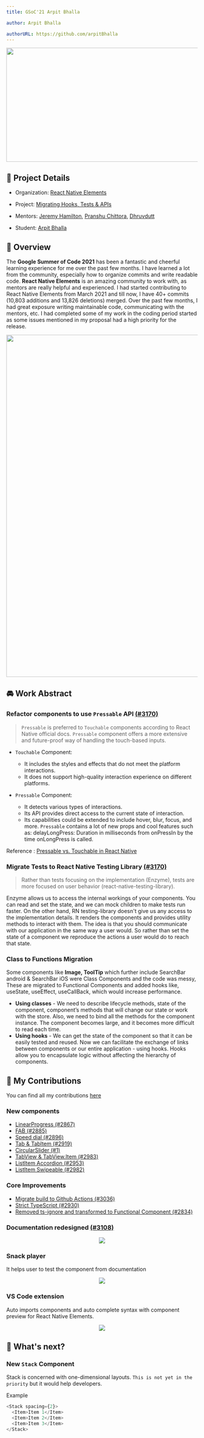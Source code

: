 ```yaml
---
title: GSoC'21 Arpit Bhalla

author: Arpit Bhalla

authorURL: https://github.com/arpitBhalla
---
```


<div align='center'>
<img src='https://raw.githubusercontent.com/arpitBhalla/google-summer-of-code/master/assets//header.png' width='900' height='300'/>
</div>

## 📑 Project Details

- Organization: [React Native Elements](https://github.com/react-native-elements)

- Project: [Migrating Hooks, Tests & APIs](https://summerofcode.withgoogle.com/projects/#5514659471294464)

- Mentors: [Jeremy Hamilton](https://github.com/flyingcircle), [Pranshu Chittora](https://github.com/pranshuchittora), [Dhruvdutt](https://github.com/dhruvdutt)

- Student: [Arpit Bhalla](https://github.com/arpitBhalla)

## 🚀 Overview

The **Google Summer of Code 2021** has been a fantastic and cheerful learning experience for me over the past few months. I have learned a lot from the community, especially how to organize commits and write readable code. **React Native Elements** is an amazing community to work with, as mentors are really helpful and experienced. I had started contributing to React Native Elements from March 2021 and till now, I have 40+ commits (10,803 additions and 13,826 deletions) merged. Over the past few months, I had great exposure writing maintainable code, communicating with the mentors, etc. I had completed some of my work in the coding period started as some issues mentioned in my proposal had a high priority for the release.

<div align='center'>
<img src='https://raw.githubusercontent.com/arpitBhalla/google-summer-of-code/master/assets//contri.png' width='900' />
</div>

## 🚘 Work Abstract

### Refactor components to use `Pressable` API [(#3170)](https://github.com/react-native-elements/react-native-elements/pull/3170)

> `Pressable` is preferred to `Touchable` components according to React Native official docs. `Pressable` component offers a more extensive and future-proof way of handling the touch-based inputs.

- `Touchable` Component:

  - It includes the styles and effects that do not meet the platform interactions.
  - It does not support high-quality interaction experience on different platforms.

- `Pressable` Component:

  - It detects various types of interactions.
  - Its API provides direct access to the current state of interaction.
  - Its capabilities could be extended to include hover, blur, focus, and more.
    `Pressable` contains a lot of new props and cool features such as:
    delayLongPress: Duration in milliseconds from onPressIn by the time onLongPress is called.

Reference : [Pressable vs. Touchable in React Native](https://medium.com/@mahyarmohammadi/react-native-pressable-vs-touchable-5fec6b332f15)

### Migrate Tests to React Native Testing Library [(#3170)](https://github.com/react-native-elements/react-native-elements/pull/3170)

> Rather than tests focusing on the implementation (Enzyme), tests are more focused on user behavior (react-native-testing-library).

Enzyme allows us to access the internal workings of your components. You can read and set the state, and we can mock children to make tests run faster. On the other hand, RN testing-library doesn't give us any access to the implementation details. It renders the components and provides utility methods to interact with them. The idea is that you should communicate with our application in the same way a user would. So rather than set the state of a component we reproduce the actions a user would do to reach that state.

### Class to Functions Migration

Some components like **Image, ToolTip** which further include SearchBar android & SearchBar iOS were Class Components and the code was messy, These are migrated to Functional Components and added hooks like, useState, useEffect, useCallBack, which would increase performance.

- **Using classes** - We need to describe lifecycle methods, state of the component, component’s methods that will change our state or work with the store. Also, we need to bind all the methods for the component instance. The component becomes large, and it becomes more difficult to read each time.
- **Using hooks** - We can get the state of the component so that it can be easily tested and reused. Now we can facilitate the exchange of links between components or our entire application - using hooks. Hooks allow you to encapsulate logic without affecting the hierarchy of components.

## 🎊 My Contributions

You can find all my contributions [here](https://github.com/react-native-elements/react-native-elements/pulls?q=is%3Apr+author%3AarpitBhalla+sort%3Aupdated-desc+is%3Amerged)

### New components

- [LinearProgress (#2867)](https://github.com/react-native-elements/react-native-elements/pull/2867)
- [FAB (#2885)](https://github.com/react-native-elements/react-native-elements/pull/2885)
- [Speed dial (#2896)](https://github.com/react-native-elements/react-native-elements/pull/2896)
- [Tab & TabItem (#2919)](https://github.com/react-native-elements/react-native-elements/pull/2919)
- [CircularSlider (#1)](https://github.com/react-native-elements/react-native-elements-universe/pull/1)
- [TabView & TabView.Item (#2983)](https://github.com/react-native-elements/react-native-elements/pull/2983)
- [ListItem Accordion (#2953)](https://github.com/react-native-elements/react-native-elements/pull/2953)
- [ListItem Swipeable (#2982)](https://github.com/react-native-elements/react-native-elements/pull/2982)

### Core Improvements

- [Migrate build to Github Actions (#3036)](https://github.com/react-native-elements/react-native-elements/pull/3036)
- [Strict TypeScript (#2930)](https://github.com/react-native-elements/react-native-elements/pull/2930)
- [Removed ts-ignore and transformed to Functional Component (#2834)](https://github.com/react-native-elements/react-native-elements/pull/2834)

### Documentation redesigned [(#3108)](https://github.com/react-native-elements/react-native-elements/pull/3108)

<div align='center'>
<img src='https://raw.githubusercontent.com/arpitBhalla/google-summer-of-code/master/assets//website.png' />
</div>

### Snack player

It helps user to test the component from documentation

<div align='center'>
<img src='https://raw.githubusercontent.com/arpitBhalla/google-summer-of-code/master/assets//snack.png' />
</div>

### VS Code extension

Auto imports components and auto complete syntax with component preview for React Native Elements.

<div align='center'>
<img src='https://raw.githubusercontent.com/arpitBhalla/google-summer-of-code/master/assets//vscode.png' />
</div>

## 🚧 What's next?

### New `Stack` Component

Stack is concerned with one-dimensional layouts. `This is not yet in the priority` but it would help developers.

Example

```js
<Stack spacing={2}>
  <Item>Item 1</Item>
  <Item>Item 2</Item>
  <Item>Item 3</Item>
</Stack>
```
